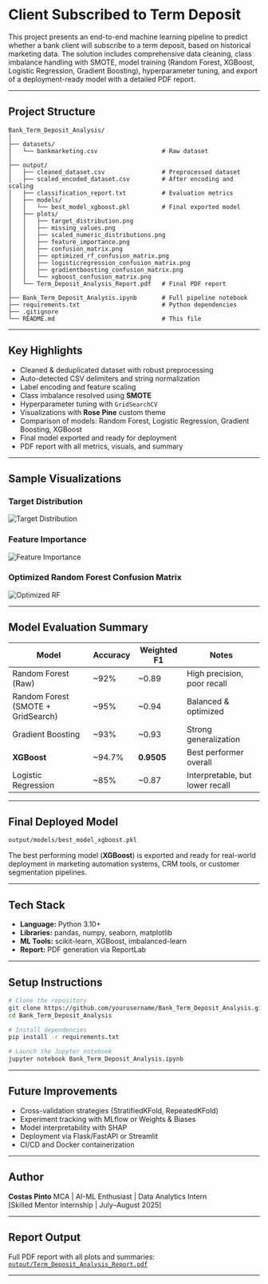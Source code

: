 # Client Subscribed to Term Deposit
This project presents an end-to-end machine learning pipeline to predict whether a bank client will subscribe to a term deposit, based on historical marketing data. The solution includes comprehensive data cleaning, class imbalance handling with SMOTE, model training (Random Forest, XGBoost, Logistic Regression, Gradient Boosting), hyperparameter tuning, and export of a deployment-ready model with a detailed PDF report.

---

## Project Structure

```text
Bank_Term_Deposit_Analysis/
│
├── datasets/
│   └── bankmarketing.csv                  # Raw dataset
│
├── output/
│   ├── cleaned_dataset.csv                # Preprocessed dataset
│   ├── scaled_encoded_dataset.csv         # After encoding and scaling
│   ├── classification_report.txt          # Evaluation metrics
│   ├── models/
│   │   └── best_model_xgboost.pkl         # Final exported model
│   ├── plots/
│   │   ├── target_distribution.png
│   │   ├── missing_values.png
│   │   ├── scaled_numeric_distributions.png
│   │   ├── feature_importance.png
│   │   ├── confusion_matrix.png
│   │   ├── optimized_rf_confusion_matrix.png
│   │   ├── logisticregression_confusion_matrix.png
│   │   ├── gradientboosting_confusion_matrix.png
│   │   └── xgboost_confusion_matrix.png
│   └── Term_Deposit_Analysis_Report.pdf   # Final PDF report
│
├── Bank_Term_Deposit_Analysis.ipynb       # Full pipeline notebook
├── requirements.txt                       # Python dependencies
├── .gitignore
└── README.md                              # This file
````

---

## Key Highlights

* Cleaned & deduplicated dataset with robust preprocessing
* Auto-detected CSV delimiters and string normalization
* Label encoding and feature scaling
* Class imbalance resolved using **SMOTE**
* Hyperparameter tuning with `GridSearchCV`
* Visualizations with **Rose Pine** custom theme
* Comparison of models: Random Forest, Logistic Regression, Gradient Boosting, XGBoost
* Final model exported and ready for deployment
* PDF report with all metrics, visuals, and summary

---

## Sample Visualizations

### Target Distribution

![Target Distribution](output/plots/target_distribution.png)

### Feature Importance

![Feature Importance](output/plots/feature_importance.png)

### Optimized Random Forest Confusion Matrix

![Optimized RF](output/plots/optimized_rf_confusion_matrix.png)

---

## Model Evaluation Summary

| Model                              | Accuracy | Weighted F1 | Notes                           |
| ---------------------------------- | -------- | ----------- | ------------------------------- |
| Random Forest (Raw)                | \~92%    | \~0.89      | High precision, poor recall     |
| Random Forest (SMOTE + GridSearch) | \~95%    | \~0.94      | Balanced & optimized            |
| Gradient Boosting                  | \~93%    | \~0.93      | Strong generalization           |
| **XGBoost**                        | \~94.7%  | **0.9505**  | Best performer overall        |
| Logistic Regression                | \~85%    | \~0.87      | Interpretable, but lower recall |

---

## Final Deployed Model

```bash
output/models/best_model_xgboost.pkl
```

The best performing model (**XGBoost**) is exported and ready for real-world deployment in marketing automation systems, CRM tools, or customer segmentation pipelines.

---

## Tech Stack

* **Language:** Python 3.10+
* **Libraries:** pandas, numpy, seaborn, matplotlib
* **ML Tools:** scikit-learn, XGBoost, imbalanced-learn
* **Report:** PDF generation via ReportLab

---

## Setup Instructions

```bash
# Clone the repository
git clone https://github.com/yourusername/Bank_Term_Deposit_Analysis.git
cd Bank_Term_Deposit_Analysis

# Install dependencies
pip install -r requirements.txt

# Launch the Jupyter notebook
jupyter notebook Bank_Term_Deposit_Analysis.ipynb
```

---

## Future Improvements

* Cross-validation strategies (StratifiedKFold, RepeatedKFold)
* Experiment tracking with MLflow or Weights & Biases
* Model interpretability with SHAP
* Deployment via Flask/FastAPI or Streamlit
* CI/CD and Docker containerization

---

## Author

**Costas Pinto**
MCA | AI-ML Enthusiast | Data Analytics Intern  
[Skilled Mentor Internship | July–August 2025]

---

## Report Output

Full PDF report with all plots and summaries:
[`output/Term_Deposit_Analysis_Report.pdf`](output/Term_Deposit_Analysis_Report.pdf)

---
